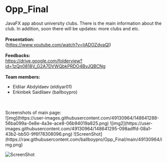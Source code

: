 # Opp_Final
JavaFX app about university clubs. There is the main information about the club. In addition, soon there will be updates: more clubs and etc.
</br>
</br>
**Presentation:**
</br>
(https://www.youtube.com/watch?v=liADOZdyaQI)
</br>
</br>
**Feedbacks:** 
</br>
https://drive.google.com/folderview?id=1zQn0818V_G2A7DVWQbkPRDO4BvJQBCNg
</br>
</br>
**Team members:**
</br>
- Eldiiar Abdyldaev (eldiyar01)
- Erkinbek Saidilaev (ballboypro)
</br>
</br>
Screenshots of main page:
</br>
![img](https://user-images.githubusercontent.com/49130964/148641288-56ba099a-0e8e-4a3e-ace8-06b94019a825.png)
![img2](https://user-images.githubusercontent.com/49130964/148641295-098adffd-08a1-43b2-bb50-9f6f78308096.png)
![ScreenShot](https://raw.githubusercontent.com/ballboypro/Opp_Final/main/49130964/img.png)

![ScreenShot](https://raw.githubusercontent.com/i-saumitra/Voice-controlled-MP3-Player/master/screenshot.jpg)
